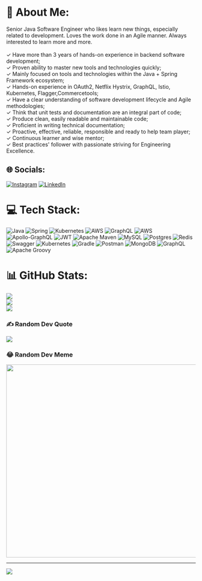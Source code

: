 # 💫 About Me:
Senior Java Software Engineer who likes learn new things, especially related to development. Loves the work done in an Agile manner. Always interested to learn more and more. <br><br>✓ Have more than 3 years of hands-on experience in backend software development;<br>✓ Proven ability to master new tools and technologies quickly;<br>✓ Mainly focused on tools and technologies within the Java + Spring Framework ecosystem;<br>✓ Hands-on experience in OAuth2, Netflix Hystrix, GraphQL, Istio, Kubernetes, Flagger,Commercetools;<br>✓ Have a clear understanding of software development lifecycle and Agile methodologies;<br>✓ Think that unit tests and documentation are an integral part of code;<br>✓ Produce clean, easily readable and maintainable code;<br>✓ Proficient in writing technical documentation;<br>✓ Proactive, effective, reliable, responsible and ready to help team player;<br>✓ Continuous learner and wise mentor;<br>✓ Best practices' follower with passionate striving for Engineering Excellence.


## 🌐 Socials:
[![Instagram](https://img.shields.io/badge/Instagram-%23E4405F.svg?logo=Instagram&logoColor=white)](https://instagram.com/sinicin1) [![LinkedIn](https://img.shields.io/badge/LinkedIn-%230077B5.svg?logo=linkedin&logoColor=white)](https://linkedin.com/in/mikita-reshatko-1a295b18a) 

# 💻 Tech Stack:
![Java](https://img.shields.io/badge/java-%23ED8B00.svg?style=for-the-badge&logo=java&logoColor=white) ![Spring](https://img.shields.io/badge/spring-%236DB33F.svg?style=for-the-badge&logo=spring&logoColor=white) ![Kubernetes](https://img.shields.io/badge/kubernetes-%23326ce5.svg?style=for-the-badge&logo=kubernetes&logoColor=white) ![AWS](https://img.shields.io/badge/AWS-%23FF9900.svg?style=for-the-badge&logo=amazon-aws&logoColor=white) ![GraphQL](https://img.shields.io/badge/-GraphQL-E10098?style=for-the-badge&logo=graphql&logoColor=white) ![AWS](https://img.shields.io/badge/AWS-%23FF9900.svg?style=for-the-badge&logo=amazon-aws&logoColor=white) ![Apollo-GraphQL](https://img.shields.io/badge/-ApolloGraphQL-311C87?style=for-the-badge&logo=apollo-graphql) ![JWT](https://img.shields.io/badge/JWT-black?style=for-the-badge&logo=JSON%20web%20tokens) ![Apache Maven](https://img.shields.io/badge/Apache%20Maven-C71A36?style=for-the-badge&logo=Apache%20Maven&logoColor=white) ![MySQL](https://img.shields.io/badge/mysql-%2300f.svg?style=for-the-badge&logo=mysql&logoColor=white) ![Postgres](https://img.shields.io/badge/postgres-%23316192.svg?style=for-the-badge&logo=postgresql&logoColor=white) ![Redis](https://img.shields.io/badge/redis-%23DD0031.svg?style=for-the-badge&logo=redis&logoColor=white) ![Swagger](https://img.shields.io/badge/-Swagger-%23Clojure?style=for-the-badge&logo=swagger&logoColor=white) ![Kubernetes](https://img.shields.io/badge/kubernetes-%23326ce5.svg?style=for-the-badge&logo=kubernetes&logoColor=white) ![Gradle](https://img.shields.io/badge/Gradle-02303A.svg?style=for-the-badge&logo=Gradle&logoColor=white) ![Postman](https://img.shields.io/badge/Postman-FF6C37?style=for-the-badge&logo=postman&logoColor=white) ![MongoDB](https://img.shields.io/badge/MongoDB-%234ea94b.svg?style=for-the-badge&logo=mongodb&logoColor=white) ![GraphQL](https://img.shields.io/badge/-GraphQL-E10098?style=for-the-badge&logo=graphql&logoColor=white) ![Apache Groovy](https://img.shields.io/badge/Apache%20Groovy-4298B8.svg?style=for-the-badge&logo=Apache+Groovy&logoColor=white)
# 📊 GitHub Stats:
![](https://github-readme-stats.vercel.app/api?username=denvernyaw&theme=dark&hide_border=false&include_all_commits=true&count_private=true)<br/>
![](https://github-readme-streak-stats.herokuapp.com/?user=denvernyaw&theme=dark&hide_border=false)<br/>
![](https://github-readme-stats.vercel.app/api/top-langs/?username=denvernyaw&theme=dark&hide_border=false&include_all_commits=true&count_private=true&layout=compact)

### ✍️ Random Dev Quote
![](https://quotes-github-readme.vercel.app/api?type=horizontal&theme=radical)

### 😂 Random Dev Meme
<img src="https://random-memer.herokuapp.com/" width="512px"/>

---
[![](https://visitcount.itsvg.in/api?id=denvernyaw&icon=0&color=0)](https://visitcount.itsvg.in)

<!-- Proudly created with GPRM ( https://gprm.itsvg.in ) -->
